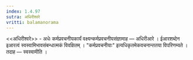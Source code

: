 ```yaml
---
index: 1.4.97
sutra: अधिरीश्वरे
vritti: balamanorama
---
```


<<अधिरीश्वरे>> - अधेः कर्मप्रवचनीयकार्यं वक्ष्यन्कर्मप्रवचनीयसंज्ञामाह — अधिरीआरे । ईआरशब्देन इआरत्वं स्वस्वामिभावसंबन्धात्मकं विवक्षितम् । "कर्मप्रवचनीयाः" इत्यधिकृतमेकवचनान्ततया विपरिणम्यते । तदाह — स्वस्वामीति ।